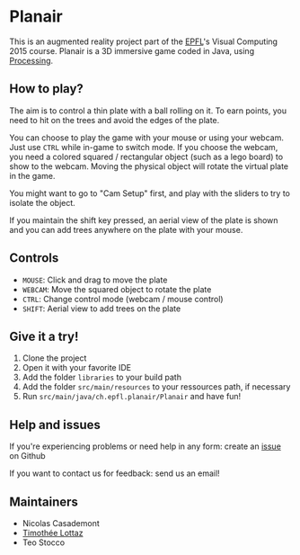 # Planair

This is an augmented reality project part of the [EPFL](http://www.epfl.ch/)'s Visual Computing 2015 course.
Planair is a 3D immersive game coded in Java, using [Processing](https://processing.org/).

## How to play?

The aim is to control a thin plate with a ball rolling on it.
To earn points, you need to hit on the trees and avoid the edges of the plate.

You can choose to play the game with your mouse or using your webcam. Just use `CTRL` while in-game to switch mode.
If you choose the webcam, you need a colored squared / rectangular object (such as a lego board) to show to the webcam. Moving the physical object will rotate the virtual plate in the game.

You might want to go to "Cam Setup" first, and play with the sliders to try to isolate the object.

If you maintain the shift key pressed, an aerial view of the plate is shown and you can add trees anywhere on the plate with your mouse. 

## Controls
* `MOUSE`: Click and drag to move the plate
* `WEBCAM`: Move the squared object to rotate the plate
* `CTRL`: Change control mode (webcam / mouse control)
* `SHIFT`: Aerial view to add trees on the plate

## Give it a try!

1. Clone the project
2. Open it with your favorite IDE
3. Add the folder `libraries` to your build path
4. Add the folder `src/main/resources` to your ressources path, if necessary
5. Run `src/main/java/ch.epfl.planair/Planair` and have fun!

## Help and issues

If you're experiencing problems or need help in any form: create an [issue](https://github.com/zifeo/Planair/issues) on Github

If you want to contact us for feedback: send us an email!

## Maintainers

- Nicolas Casademont
- [Timothée Lottaz](mailto:timozattol@gmail.com)
- Teo Stocco
